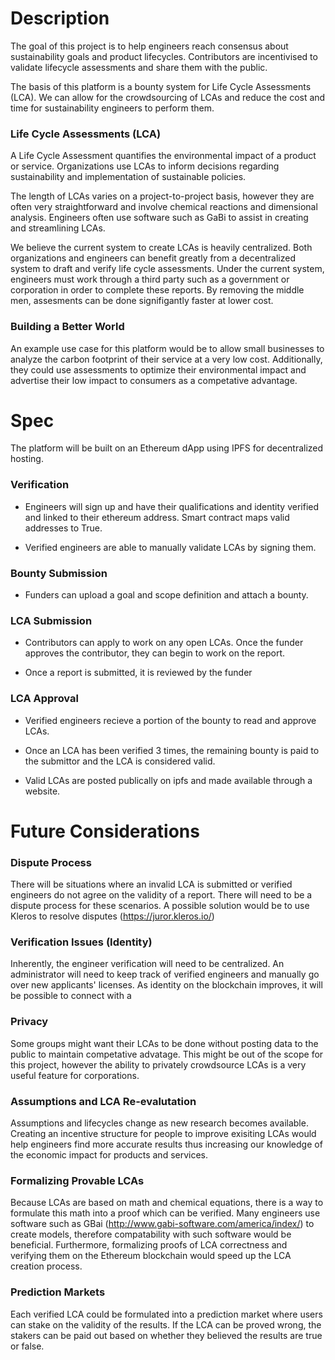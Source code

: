 # Description

The goal of this project is to help engineers reach consensus about sustainability goals and product lifecycles. Contributors are incentivised to validate lifecycle assessments and share them with the public.

The basis of this platform is a bounty system for Life Cycle Assessments (LCA). We can allow for the crowdsourcing of LCAs and reduce the cost and time for sustainability engineers to perform them.

### Life Cycle Assessments (LCA)

A Life Cycle Assessment quantifies the environmental impact of a product or service. Organizations use LCAs to inform decisions regarding sustainability and implementation of sustainable policies.

The length of LCAs varies on a project-to-project basis, however they are often very straightforward and involve chemical reactions and dimensional analysis. Engineers often use software such as GaBi to assist in creating and streamlining LCAs.

We believe the current system to create LCAs is heavily centralized. Both organizations and engineers can benefit greatly from a decentralized system to draft and verify life cycle assessments. Under the current system, engineers must work through a third party such as a government or corporation in order to complete these reports. By removing the middle men, assesments can be done signifigantly faster at lower cost.

### Building a Better World

An example use case for this platform would be to allow small businesses to analyze the carbon footprint of their service at a very low cost. Additionally, they could use assessments to optimize their environmental impact and advertise their low impact to consumers as a competative advantage.

# Spec

The platform will be built on an Ethereum dApp using IPFS for decentralized hosting.

### Verification

* Engineers will sign up and have their qualifications and identity verified and linked to their ethereum address. Smart contract maps valid addresses to True.

* Verified engineers are able to manually validate LCAs by signing them.

### Bounty Submission

* Funders can upload a goal and scope definition and attach a bounty. 

### LCA Submission

* Contributors can apply to work on any open LCAs. Once the funder approves the contributor, they can begin to work on the report.

* Once a report is submitted, it is reviewed by the funder

### LCA Approval

* Verified engineers recieve a portion of the bounty to read and approve LCAs.

* Once an LCA has been verified 3 times, the remaining bounty is paid to the submittor and the LCA is considered valid.

* Valid LCAs are posted publically on ipfs and made available through a website.

# Future Considerations

### Dispute Process

There will be situations where an invalid LCA is submitted or verified engineers do not agree on the validity of a report. There will need to be a dispute process for these scenarios. A possible solution would be to use Kleros to resolve disputes (https://juror.kleros.io/)

### Verification Issues (Identity)

Inherently, the engineer verification will need to be centralized. An administrator will need to keep track of verified engineers and manually go over new applicants' licenses. As identity on the blockchain improves, it will be possible to connect with a 

### Privacy

Some groups might want their LCAs to be done without posting data to the public to maintain competative advatage. This might be out of the scope for this project, however the ability to privately crowdsource LCAs is a very useful feature for corporations.

### Assumptions and LCA Re-evalutation

Assumptions and lifecycles change as new research becomes available. Creating an incentive structure for people to improve exisiting LCAs would help engineers find more accurate results thus increasing our knowledge of the economic impact for products and services.

### Formalizing Provable LCAs

Because LCAs are based on math and chemical equations, there is a way to formulate this math into a proof which can be verified. Many engineers use software such as GBai (http://www.gabi-software.com/america/index/) to create models, therefore compatability with such software would be beneficial. Furthermore, formalizing proofs of LCA correctness and verifying them on the Ethereum blockchain would speed up the LCA creation process.

### Prediction Markets

Each verified LCA could be formulated into a prediction market where users can stake on the validity of the results. If the LCA can be proved wrong, the stakers can be paid out based on whether they believed the results are true or false.

